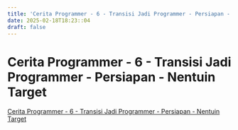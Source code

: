 ```yaml
---
title: 'Cerita Programmer - 6 - Transisi Jadi Programmer - Persiapan - Nentuin Target'
date: 2025-02-18T18:23::04
draft: false
---
```


# Cerita Programmer - 6 - Transisi Jadi Programmer - Persiapan - Nentuin Target

[Cerita Programmer - 6 - Transisi Jadi Programmer - Persiapan - Nentuin Target](https://www.youtube.com/watch?v=B9JR034VZjM)
